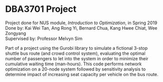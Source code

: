 # DBA3701 Project
Project done for NUS module, <i>Introduction to Optimization</i>, in Spring 2019
<br> Done by: Kai Wei Tan, Ang Rong Yi, Bernard Chua, Kang Hwee Chiat, Wee Zongyang
<br> Supervised by: Professor Melvyn Sim

Part of a project using the Gurobi library to simulate a fictional 3-stop shuttle bus route (and crowd control system), evaluating the optimal number of passengers to let into the system in order to minimize their cumulative waiting time (man-hours). This code performs network optimization on a 20-node system followed by sensitivity analysis to determine impact of increasing seat capacity per vehicle on the bus route.
